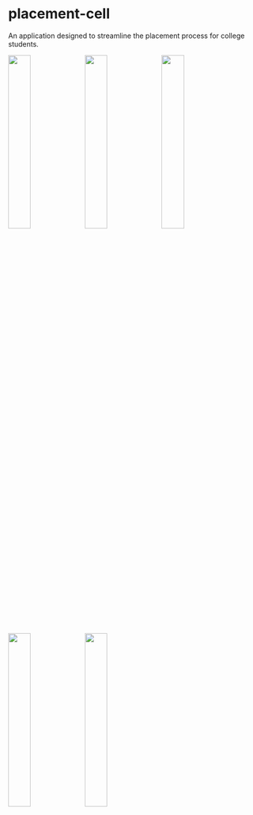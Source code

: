 # placement-cell
An application designed to streamline the placement process for college students.

<img src="https://github.com/SHEHZAD22/placement-cell/assets/73515432/96e8b529-215c-4f37-844f-16c472c76ed4" width="30%">
<img src="https://github.com/SHEHZAD22/placement-cell/assets/73515432/7a2b9adc-db5f-4f12-9ba1-1c22880539b6" width="30%">
<img src="https://github.com/SHEHZAD22/placement-cell/assets/73515432/9bdb02d8-cf83-4c11-9378-db883b51181d" width="30%">
<img src="https://github.com/SHEHZAD22/placement-cell/assets/73515432/8fc3f065-f8b2-4ad8-a063-1b5ec0fabdb2" width="30%">
<img src="https://github.com/SHEHZAD22/placement-cell/assets/73515432/f5f2f11c-055d-4a4e-81a1-28e12b3ca5a2" width="30%">
